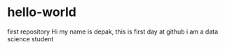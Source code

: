 # hello-world
first repository
Hi my name is depak, this is first day at github
i am a data science student
